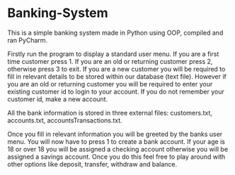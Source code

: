 # Banking-System
This is a simple banking system made in Python using OOP, compiled and ran PyCharm. 

Firstly run the program to display a standard user menu. If you are a first time customer press 1. If you are an old or returning customer press 2, otherwise press 3 to exit. If you are a new customer you will be required to fill in relevant details to be stored within our database (text file). However if you are an old or returning customer you will be required to enter your existing customer id to login to your account. If you do not remember your customer id, make a new account. 

All the bank information is stored in three external files: customers.txt, accounts.txt, accountsTransactions.txt.

Once you fill in relevant information you will be greeted by the banks user menu. You will now have to press 1 to create a bank account. If your age is 18 or over 18 you will be assigned a checking account otherwise you will be assigned a savings account. Once you do this feel free to play around with other options like deposit, transfer, withdraw and balance.
